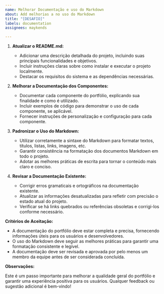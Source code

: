 ```yaml
---
name: Melhorar Documentação e uso do Markdown
about: Add melhorias a no uso do Markdown
title: "[DESAFIO]"
labels: documentation
assignees: maykends

---
```


1. **Atualizar o README.md:**
   - Adicionar uma descrição detalhada do projeto, incluindo suas principais funcionalidades e objetivos.
   - Incluir instruções claras sobre como instalar e executar o projeto localmente.
   - Destacar os requisitos do sistema e as dependências necessárias.

2. **Melhorar a Documentação dos Componentes:**
   - Documentar cada componente do portfólio, explicando sua finalidade e como é utilizado.
   - Incluir exemplos de código para demonstrar o uso de cada componente, se aplicável.
   - Fornecer instruções de personalização e configuração para cada componente.

3. **Padronizar o Uso do Markdown:**
   - Utilizar corretamente a sintaxe do Markdown para formatar textos, títulos, listas, links, imagens, etc.
   - Garantir consistência na formatação dos documentos Markdown em todo o projeto.
   - Adotar as melhores práticas de escrita para tornar o conteúdo mais claro e conciso.

4. **Revisar a Documentação Existente:**
   - Corrigir erros gramaticais e ortográficos na documentação existente.
   - Atualizar as informações desatualizadas para refletir com precisão o estado atual do projeto.
   - Verificar se há links quebrados ou referências obsoletas e corrigi-los conforme necessário.

**Critérios de Aceitação:**

- A documentação do portfólio deve estar completa e precisa, fornecendo informações úteis para os usuários e desenvolvedores.
- O uso do Markdown deve seguir as melhores práticas para garantir uma formatação consistente e legível.
- A documentação deve ser revisada e aprovada por pelo menos um membro da equipe antes de ser considerada concluída.

**Observações:**

Este é um passo importante para melhorar a qualidade geral do portfólio e garantir uma experiência positiva para os usuários. Qualquer feedback ou sugestão adicional é bem-vindo!
